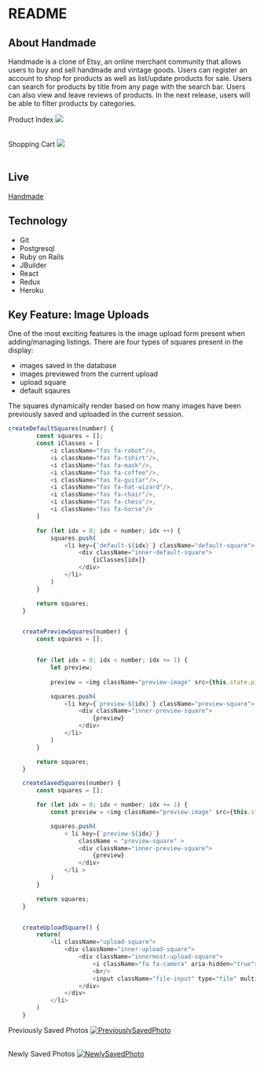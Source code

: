 # README

## About Handmade
Handmade is a clone of Etsy, an online merchant community that allows users to buy and sell handmade and vintage goods. Users can register an account to shop for products as well as list/update products for sale. Users can search for products by title from any page with the search bar. Users can also view and leave reviews of products. In the next release, users will be able to filter products by categories.

Product Index
<a href="#"><img src="https://github.com/r0ckf0rd/handmade/blob/reviews/app/assets/images/ProductIndex.png" /></a>
<br /> <br />

Shopping Cart 
<a href="#"><img src="https://github.com/r0ckf0rd/handmade/blob/reviews/app/assets/images/ShoppingCart.png" /></a>
<br /> <br />


## Live
[Handmade](handmade-with-love.herokuapp.com)

## Technology
* Git
* Postgresql
* Ruby on Rails
* JBuilder
* React
* Redux
* Heroku

## Key Feature: Image Uploads
One of the most exciting features is the image upload form present when adding/managing listings. There are four types of squares present in the display:
* images saved in the database
* images previewed from the current upload
* upload square
* default sqaures

The squares dynamically render based on how many images have been previously saved and uploaded in the current session. 

```javascript
createDefaultSquares(number) {
        const squares = [];
        const iClasses = [
            <i className="fas fa-robot"/>,
            <i className="fas fa-tshirt"/>,
            <i className="fas fa-mask"/>,
            <i className="fas fa-coffee"/>,
            <i className="fas fa-guitar"/>,
            <i className="fas fa-hat-wizard"/>,
            <i className="fas fa-chair"/>,
            <i className="fas fa-chess"/>,
            <i className="fas fa-horse"/>
        ]

        for (let idx = 0; idx < number; idx ++) {
            squares.push(
                <li key={`default-${idx}`} className="default-square">
                    <div className="inner-default-square">
                        {iClasses[idx]}
                    </div>
                </li>
            )
        }

        return squares;
    }


    createPreviewSquares(number) {
        const squares = [];


        for (let idx = 0; idx < number; idx += 1) {
            let preview;
        
            preview = <img className="preview-image" src={this.state.pictureURLs[idx]}/>

            squares.push(
                <li key={`preview-${idx}`} className="preview-square">
                    <div className="inner-preview-square">
                        {preview}
                    </div>
                </li>
            )
        }

        return squares;
    }

    createSavedSquares(number) {
        const squares = [];

        for (let idx = 0; idx < number; idx += 1) {
            const preview = <img className="preview-image" src={this.state.pictureFiles[idx]} />

            squares.push( 
                < li key={`preview-${idx}`}
                    className = "preview-square" >
                    <div className="inner-preview-square">
                        {preview}
                    </div>
                </li >
            )
        }

        return squares;
    }


    createUploadSquare() {
        return(
            <li className="upload-square">
                <div className="inner-upload-square">
                    <div className="innermost-upload-square">
                        <i className="fa fa-camera" aria-hidden="true"></i>
                        <br/>
                        <input className="file-input" type="file" multiple onChange={this.handleFiles}/>
                    </div>
                </div>
            </li>
        )
    }
```

   
Previously Saved Photos [![PreviouslySavedPhoto](https://github.com/r0ckf0rd/handmade/blob/reviews/app/assets/images/PhotoUploadForm.png)](#) <br/><br/>

Newly Saved Photos [![NewlySavedPhoto](https://github.com/r0ckf0rd/handmade/blob/reviews/app/assets/images/UploadedPhoto.png)](#) <br/><br/>

